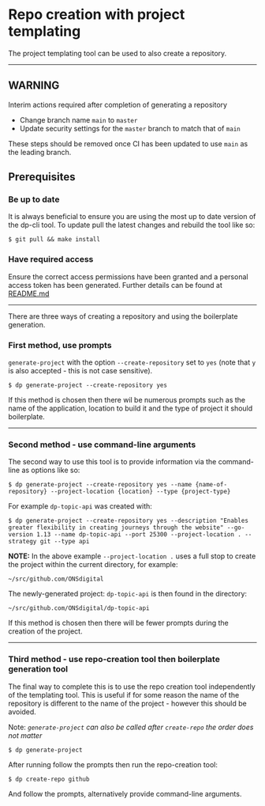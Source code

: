 # Repo creation with project templating

The project templating tool can be used to also create a repository.
____

## WARNING

Interim actions required after completion of generating a repository
- Change branch name `main` to `master`
- Update security settings for the `master` branch to match that of `main`

These steps should be removed once CI has been updated to use `main` as the leading branch.

## Prerequisites

### Be up to date

It is always beneficial to ensure you are using the most up to date version of the dp-cli tool.
To update pull the latest changes and rebuild the tool like so:

```shell script
$ git pull && make install
```

### Have required access

Ensure the correct access permissions have been granted and a personal access token has been generated.
Further details can be found at [README.md](../repository_creation/README.md)
____
There are three ways of creating a repository and using the boilerplate generation.

### First method, use prompts

`generate-project` with the option `--create-repository` set to `yes`
(note that `y` is also accepted - this is not case sensitive).

```shell script
$ dp generate-project --create-repository yes
```

If this method is chosen then there wil be numerous prompts such as the name of the application,
location to build it and the type of project it should boilerplate.
____

### Second method - use command-line arguments

The second way to use this tool is to provide information via the command-line as options like so:

```shell script
$ dp generate-project --create-repository yes --name {name-of-repository} --project-location {location} --type {project-type}
```

For example `dp-topic-api` was created with:

`
$ dp generate-project --create-repository yes --description "Enables greater flexibility in creating journeys through the website" --go-version 1.13 --name dp-topic-api --port 25300 --project-location . --strategy git --type api
`

**NOTE:** In the above example `--project-location .` uses a full stop to create the project within the current directory, for example:

    ~/src/github.com/ONSdigital

The newly-generated project: `dp-topic-api` is then found in the directory:

    ~/src/github.com/ONSdigital/dp-topic-api

If this method is chosen then there will be fewer prompts during the creation of the project.

____

### Third method - use repo-creation tool then boilerplate generation tool

The final way to complete this is to use the repo creation tool independently of the templating tool.
This is useful if for some reason the name of the repository is different to the name of the
project - however this should be avoided.

Note: _`generate-project` can also be called after `create-repo` the order does not matter_

```shell script
$ dp generate-project
```

After running follow the prompts then run the repo-creation tool:

```shell script
$ dp create-repo github
```

And follow the prompts, alternatively provide command-line arguments.
